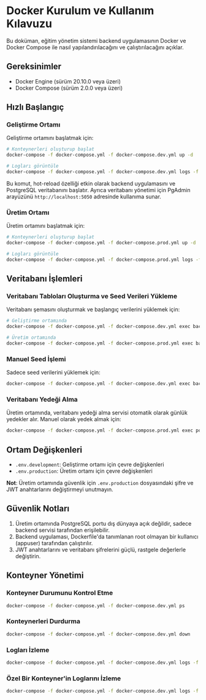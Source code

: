 # Docker Kurulum ve Kullanım Kılavuzu

Bu doküman, eğitim yönetim sistemi backend uygulamasının Docker ve Docker Compose ile nasıl yapılandırılacağını ve çalıştırılacağını açıklar.

## Gereksinimler

- Docker Engine (sürüm 20.10.0 veya üzeri)
- Docker Compose (sürüm 2.0.0 veya üzeri)

## Hızlı Başlangıç

### Geliştirme Ortamı

Geliştirme ortamını başlatmak için:

```bash
# Konteynerleri oluşturup başlat
docker-compose -f docker-compose.yml -f docker-compose.dev.yml up -d

# Logları görüntüle
docker-compose -f docker-compose.yml -f docker-compose.dev.yml logs -f
```

Bu komut, hot-reload özelliği etkin olarak backend uygulamasını ve PostgreSQL veritabanını başlatır. Ayrıca veritabanı yönetimi için PgAdmin arayüzünü `http://localhost:5050` adresinde kullanıma sunar.

### Üretim Ortamı

Üretim ortamını başlatmak için:

```bash
# Konteynerleri oluşturup başlat
docker-compose -f docker-compose.yml -f docker-compose.prod.yml up -d

# Logları görüntüle
docker-compose -f docker-compose.yml -f docker-compose.prod.yml logs -f
```

## Veritabanı İşlemleri

### Veritabanı Tabloları Oluşturma ve Seed Verileri Yükleme

Veritabanı şemasını oluşturmak ve başlangıç verilerini yüklemek için:

```bash
# Geliştirme ortamında
docker-compose -f docker-compose.yml -f docker-compose.dev.yml exec backend sh /app/docker/scripts/db-init.sh

# Üretim ortamında
docker-compose -f docker-compose.yml -f docker-compose.prod.yml exec backend sh /app/docker/scripts/db-init.sh
```

### Manuel Seed İşlemi

Sadece seed verilerini yüklemek için:

```bash
docker-compose -f docker-compose.yml -f docker-compose.dev.yml exec backend npm run seed
```

### Veritabanı Yedeği Alma

Üretim ortamında, veritabanı yedeği alma servisi otomatik olarak günlük yedekler alır. Manuel olarak yedek almak için:

```bash
docker-compose -f docker-compose.yml -f docker-compose.prod.yml exec postgres-backup sh -c 'pg_dump -h postgres -U $PGUSER $PGDATABASE | gzip > /backups/manual_backup_$(date +%Y%m%d_%H%M%S).sql.gz'
```

## Ortam Değişkenleri

- `.env.development`: Geliştirme ortamı için çevre değişkenleri
- `.env.production`: Üretim ortamı için çevre değişkenleri

**Not**: Üretim ortamında güvenlik için `.env.production` dosyasındaki şifre ve JWT anahtarlarını değiştirmeyi unutmayın.

## Güvenlik Notları

1. Üretim ortamında PostgreSQL portu dış dünyaya açık değildir, sadece backend servisi tarafından erişilebilir.
2. Backend uygulaması, Dockerfile'da tanımlanan root olmayan bir kullanıcı (appuser) tarafından çalıştırılır.
3. JWT anahtarlarını ve veritabanı şifrelerini güçlü, rastgele değerlerle değiştirin.

## Konteyner Yönetimi

### Konteyner Durumunu Kontrol Etme

```bash
docker-compose -f docker-compose.yml -f docker-compose.dev.yml ps
```

### Konteynerleri Durdurma

```bash
docker-compose -f docker-compose.yml -f docker-compose.dev.yml down
```

### Logları İzleme

```bash
docker-compose -f docker-compose.yml -f docker-compose.dev.yml logs -f
```

### Özel Bir Konteyner'in Loglarını İzleme

```bash
docker-compose -f docker-compose.yml -f docker-compose.dev.yml logs -f backend